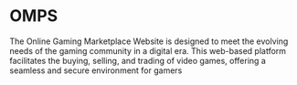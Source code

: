 # OMPS
The Online Gaming Marketplace Website is designed to meet the evolving needs of the gaming community in a digital era. This web-based platform facilitates the buying, selling, and trading of video games, offering a seamless and secure environment for gamers

